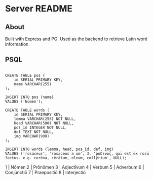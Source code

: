 # Server README

## About

Built with Express and PG. Used as the backend to retrieve Latin word information.

## PSQL

```

CREATE TABLE pos (
    id SERIAL PRIMARY KEY,
    name VARCHAR(255)
);

INSERT INTO pos (name)
VALUES ('Nōmen');

CREATE TABLE words (
    id SERIAL PRIMARY KEY,
    lemma VARCHAR(255) NOT NULL,
    head VARCHAR(500) NOT NULL,
    pos_id INTEGER NOT NULL,
    def TEXT NOT NULL,
    img VARCHAR(900)
);

INSERT INTO words (lemma, head, pos_id, def, img)
VALUES ('rosaceus', 'rosāceus a um', 3, 'ῥόδινος, quī est ēx rosā factus. e.g. corōna, cērātum, oleum, collȳrium', NULL);

```

1 | Nōmen
2 | Prōnōmen
3 | Adjectīvum
4 | Verbum
5 | Adverbum
6 | Conjūnctiō
7 | Praepositiō
8 | Interjectiō
